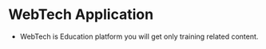 # WebTech Application
- WebTech is Education platform you will get only training related content.




